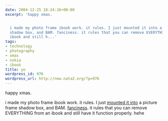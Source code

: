 ```yaml
---
date: 2004-12-25 18:24:16+00:00
excerpt: 'happy xmas.


  i made my photo frame ibook work. it rules. I just mounted it into a picture frame
  shadow box, and BAM. fanciness. it rules that you can remove EVERYTHING from an
  ibook and still h...'
tags:
- technology
- photography
- xmas
- nokia
- ibook
title: yo
wordpress_id: 976
wordpress_url: http://new.nata2.org/?p=976
---
```


happy xmas.

i made my photo frame ibook work. it rules. I just <a href="https://web.archive.org/web/20030814003134/http://www.nata2.info//pictures/misc/phone_camera/nokia_6600/251220041531/Nokia6600(148).jpg">mounted it into</a> a picture frame shadow box, and BAM. <a href="https://web.archive.org/web/20030814003134/http://www.nata2.info//pictures/misc/phone_camera/nokia_6600/251220041531/Nokia6600(144).jpg">fanciness</a>. it rules that you can remove EVERYTHING from an ibook and still have it function properly. hehe